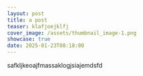 ```yaml
---
layout: post
title: a post
teaser: klafjoejklfj
cover_image: /assets/thumbnail_image-1.png
showcase: true
date: 2025-01-23T08:18:00
---
```

safkljkeoajfmassaklogjsiajemdsfd
